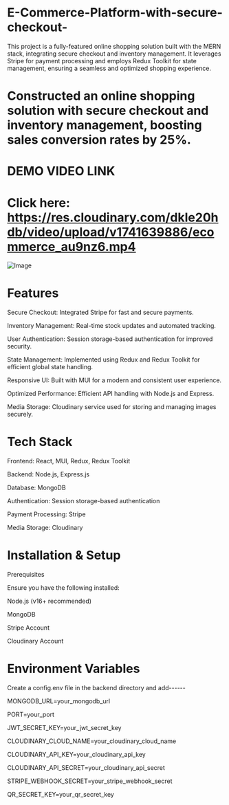 # E-Commerce-Platform-with-secure-checkout-
This project is a fully-featured online shopping solution built with the MERN stack, integrating secure checkout and inventory management. It leverages Stripe for payment processing and employs Redux Toolkit for state management, ensuring a seamless and optimized shopping experience.
# Constructed an online shopping solution with secure checkout and inventory management, boosting sales conversion rates by 25%.


# DEMO VIDEO LINK
# Click here: https://res.cloudinary.com/dkle20hdb/video/upload/v1741639886/ecommerce_au9nz6.mp4

![Image](https://github.com/user-attachments/assets/3c224d82-b0ad-4a0f-97ac-5a50e2edd153)

# Features

Secure Checkout: Integrated Stripe for fast and secure payments.

Inventory Management: Real-time stock updates and automated tracking.

User Authentication: Session storage-based authentication for improved security.

State Management: Implemented using Redux and Redux Toolkit for efficient global state handling.

Responsive UI: Built with MUI for a modern and consistent user experience.

Optimized Performance: Efficient API handling with Node.js and Express.

Media Storage: Cloudinary service used for storing and managing images securely.

# Tech Stack

Frontend: React, MUI, Redux, Redux Toolkit

Backend: Node.js, Express.js

Database: MongoDB

Authentication: Session storage-based authentication

Payment Processing: Stripe

Media Storage: Cloudinary

# Installation & Setup

Prerequisites

Ensure you have the following installed:

Node.js (v16+ recommended)

MongoDB

Stripe Account

Cloudinary Account

# Environment Variables
Create a config.env file in the backend directory and add------

MONGODB_URL=your_mongodb_url

PORT=your_port

JWT_SECRET_KEY=your_jwt_secret_key

CLOUDINARY_CLOUD_NAME=your_cloudinary_cloud_name

CLOUDINARY_API_KEY=your_cloudinary_api_key

CLOUDINARY_API_SECRET=your_cloudinary_api_secret

STRIPE_WEBHOOK_SECRET=your_stripe_webhook_secret

QR_SECRET_KEY=your_qr_secret_key



